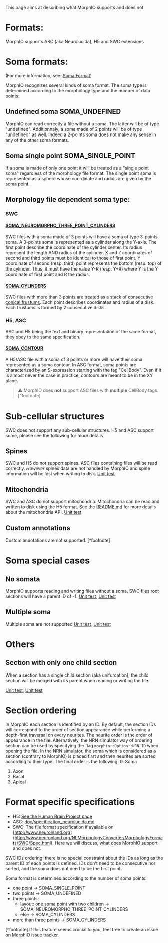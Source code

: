 This page aims at describing what MorphIO supports and does not.

# Formats:
MorphIO supports ASC (aka Neurolucida), H5 and SWC extensions

# Soma formats:

(For more information, see: [Soma Format](http://neuromorpho.org/SomaFormat.html))

MorphIO recognizes several kinds of soma format. The soma type is determined according to the morphology type and the number of data points:

## Undefined soma SOMA\_UNDEFINED
MorphIO can read correctly a file without a soma. The latter will be of type "undefined".
Additionnaly, a soma made of 2 points will be of type "undefined" as well. Indeed a 2-points soma does not make any sense in any of the other soma formats.

## Soma single point SOMA\_SINGLE\_POINT
If a soma is made of only one point it will be treated as a "single point soma" regardless of the morphology file format.
The single point soma is represented as a sphere whose coordinate and radius are given by the soma point.

## Morphology file dependent soma type:
### SWC

#### [SOMA\_NEUROMORPHO\_THREE\_POINT\_CYLINDERS](https://github.com/BlueBrain/MorphIO/blob/a60b52dfe403ef289455ee2221c1b4fce6418978/src/plugin/morphologySWC.cpp#L206)
SWC files with a soma made of 3 points will have a soma of type 3-points soma. A 3-points soma is represented as
a cylinder along the Y-axis. The first point describe the coordinate of the cylinder center. Its radius represent the length AND radius of the cylinder. X and Z coordinates of
second and third points must be identical to those of first point. Y coordinate of second (resp. third) point represents the bottom (resp. top) of the cylinder. Thus, it must have the value Y-R (resp. Y+R) where Y is the Y coordinate of first point and R the radius.
#### [SOMA\_CYLINDERS](https://github.com/BlueBrain/MorphIO/blob/a60b52dfe403ef289455ee2221c1b4fce6418978/src/plugin/morphologySWC.cpp#L211)
SWC files with more than 3 points are treated as a stack of consecutive [conical frustums](http://mathworld.wolfram.com/ConicalFrustum.html).
Each point describes coordinates and radius of a disk. Each frustums is formed by 2 consecutive disks.

### H5, ASC
ASC and H5 being the text and binary representation of the same format, they obey to the same specification.

#### [SOMA\_CONTOUR](https://github.com/BlueBrain/MorphIO/blob/a60b52dfe403ef289455ee2221c1b4fce6418978/src/morphology.cpp#L55)
A H5/ASC file with a soma of 3 points or more will have their soma represented as a soma contour. In ASC format, soma points are characterized by an S-expression starting with the tag "CellBody". Even if it is almost never the case in practice, contours are meant to be in the XY plane.

> :warning: MorphIO does **not** support ASC files with **multiple** CellBody tags. [^footnote]

# Sub-cellular structures
SWC does not support any sub-cellular structures. H5 and ASC support some, please see the following for more details.

## Spines
SWC and H5 do not support spines.
ASC files containing files will be read correctly.
*However* spines data are not handled by MorphIO and spine information will be lost when writing to disk.
[Unit test](https://github.com/BlueBrain/MorphIO/blob/a60b52dfe403ef289455ee2221c1b4fce6418978/tests/test_neurolucida.py#L297)

## Mitochondria
SWC and ASC do not support mitochondria.
Mitochondria can be read and written to disk using the H5 format. See the [README.md](https://github.com/BlueBrain/MorphIO/blob/master/README.md#mitochondria) for more details about the mitochondria API.
[Unit test](https://github.com/BlueBrain/MorphIO/blob/a60b52dfe403ef289455ee2221c1b4fce6418978/tests/test_immut.py#L43)

## Custom annotations
Custom annotations are not supported. [^footnote]

# Soma special cases
## No somata
MorphIO supports reading and writing files without a soma. SWC files root sections will have a parent ID of -1.
[Unit test](https://github.com/BlueBrain/MorphIO/blob/a60b52dfe403ef289455ee2221c1b4fce6418978/tests/test_neurolucida.py#L78), [Unit test](https://github.com/BlueBrain/MorphIO/blob/a60b52dfe403ef289455ee2221c1b4fce6418978/tests/test_writers.py#L160)

## Multiple soma
Multiple soma are not supported
[Unit test](https://github.com/BlueBrain/MorphIO/blob/a60b52dfe403ef289455ee2221c1b4fce6418978/tests/test_neurolucida.py#L58), [Unit test](https://github.com/BlueBrain/MorphIO/blob/d4aeda8d61e824658817f2ecfd8b01fcaca73ab4/tests/test_swc.py#L206)

# Others
## Section with only one child section
When a section has a single child section (aka unifurcation), the child section will be merged with its parent when reading or writing the file.

[Unit test](https://github.com/BlueBrain/MorphIO/blob/a60b52dfe403ef289455ee2221c1b4fce6418978/tests/test_neurolucida.py#L251), [Unit test](https://github.com/BlueBrain/MorphIO/blob/a60b52dfe403ef289455ee2221c1b4fce6418978/tests/test_writers.py#L72)

# Section ordering
In MorphIO each section is identified by an ID. By default, the section IDs will correspond to the order of section appearance while performing a depth-first traversal on every neurites. The neurite order is the order of appearance in the file.
Alternatively, the NRN simulator way of ordering section can be used by specifying the flag `morphio::Option::NRN_ID` when opening the file.
In the NRN simulator, the soma which is considered as a section (contrary to MorphIO) is placed first and then neurites are sorted according to their type.
The final order is the following:
0. Soma
1. Axon
2. Basal
3. Apical

# Format specific specifications
- H5:
[See the Human Brain Project page](https://developer.humanbrainproject.eu/docs/projects/morphology-documentation/0.0.2/h5v1.html)
- ASC:
[doc/specification\_neurolucida.md](https://github.com/BlueBrain/MorphIO/blob/master/doc/specification_neurolucida.md)
- SWC:
The file format specification if available on [http://www.neuronland.org](http://www.neuronland.org/NLMorphologyConverter/MorphologyFormats/SWC/Spec.html).
Here we will discuss, what does MorphIO support and does not.

SWC IDs ordering: there is no special constraint about the IDs as long as the parent ID of each points is defined. IDs don't need to be consecutive nor sorted, and the soma does not need to be the first point.

Soma format is determined according to the number of soma points:
- one point -> SOMA\_SINGLE\_POINT
- two points -> SOMA\_UNDEFINED
- three points:
    - layout: one soma point with two children -> SOMA\_NEUROMORPHO\_THREE\_POINT\_CYLINDERS
    - else -> SOMA\_CYLINDERS
- more than three points -> SOMA\_CYLINDERS


[^footnote] If this feature seems crucial to you, feel free to create an issue on [MorphIO issue tracker](https://github.com/BlueBrain/MorphIO/issues).
